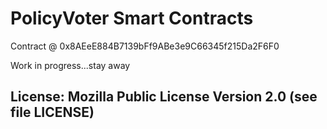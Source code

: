 # PolicyVoter Smart Contracts

Contract @ 0x8AEeE884B7139bFf9ABe3e9C66345f215Da2F6F0

Work in progress...stay away

## License: Mozilla Public License Version 2.0 (see file LICENSE)
